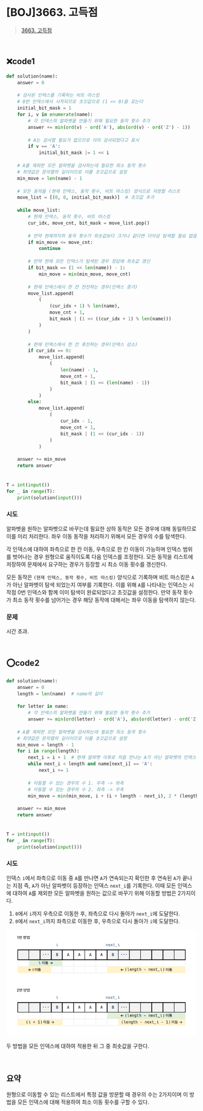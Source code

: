 # [BOJ]3663. 고득점

> [3663. 고득점](https://www.acmicpc.net/problem/3663)

<br>

## ❌code1

```python
def solution(name):
    answer = 0

    # 검사된 인덱스를 기록하는 비트 마스킹
    # 0번 인덱스에서 시작되므로 초깃값으로 (1 << 0)을 갖는다
    initial_bit_mask = 1
    for i, v in enumerate(name):
        # 각 인덱스의 알파벳을 만들기 위해 필요한 동작 횟수 추가
        answer += min(ord(v) - ord('A'), abs(ord(v) - ord('Z') - 1))

        # A는 검사할 필요가 없으므로 이미 검사되었다고 표시
        if v == 'A':
            initial_bit_mask |= 1 << i

    # A를 제외한 모든 알파벳을 검사하는데 필요한 최소 동작 횟수
    # 최댓값은 문자열의 길이이므로 이를 초깃값으로 설정
    min_move = len(name) - 1

    # 모든 동작을 (현재 인덱스, 동작 횟수, 비트 마스킹) 양식으로 저장할 리스트
    move_list = [(0, 0, initial_bit_mask)]  # 초깃값 추가

    while move_list:
        # 현재 인덱스, 동작 횟수, 비트 마스킹
        cur_idx, move_cnt, bit_mask = move_list.pop()

        # 만약 현재까지의 동작 횟수가 최솟값보다 크거나 같다면 더이상 탐색할 필요 없음
        if min_move <= move_cnt:
            continue

        # 만약 현재 모든 인덱스가 탐색된 경우 정답에 최솟값 갱신
        if bit_mask == (1 << len(name)) - 1:
            min_move = min(min_move, move_cnt)

        # 현재 인덱스에서 한 칸 전진하는 경우(인덱스 증가)
        move_list.append(
            (
                (cur_idx + 1) % len(name), 
                move_cnt + 1, 
                bit_mask | (1 << ((cur_idx + 1) % len(name)))
            )
        )

        # 현재 인덱스에서 한 칸 후진하는 경우(인덱스 감소)
        if cur_idx == 0:
            move_list.append(
                (
                    len(name) - 1, 
                    move_cnt + 1, 
                    bit_mask | (1 << (len(name) - 1))
                )
            )
        else:
            move_list.append(
                (
                    cur_idx - 1, 
                    move_cnt + 1, 
                    bit_mask | (1 << (cur_idx - 1))
                )
            )

    answer += min_move
    return answer


T = int(input())
for _ in range(T):
    print(solution(input()))
```

### 시도

알파벳을 원하는 알파벳으로 바꾸는데 필요한 상하 동작은 모든 경우에 대해 동일하므로 이를 미리 처리한다. 좌우 이동 동작을 처리하기 위해서 모든 경우의 수를 탐색한다. 

각 인덱스에 대하여 좌측으로 한 칸 이동, 우측으로 한 칸 이동이 가능하며 인덱스 범위를 벗어나는 경우 원형으로 움직이도록 다음 인덱스를 조정한다. 모든 동작을 리스트에 저장하여 문제에서 요구하는 경우가 등장할 시 최소 이동 횟수를 갱신한다.

모든 동작은 `(현재 인덱스, 동작 횟수, 비트 마스킹)` 양식으로 기록하며 비트 마스킹은 `A`가 아닌 알파벳이 탐색 되었는지 여부를 기록한다. 이를 위해 `A`를 나타내는 인덱스는 시작점 0번 인덱스와 함께 이미 탐색이 완료되었다고 초깃값을 설정한다. 만약 동작 횟수가 최소 동작 횟수를 넘어가는 경우 해당 동작에 대해서는 좌우 이동을 탐색하지 않는다.

### 문제

시간 초과.

<br>

## ⭕code2

```python
def solution(name):
    answer = 0
    length = len(name)  # name의 길이

    for letter in name:
        # 각 인덱스의 알파벳을 만들기 위해 필요한 동작 횟수 추가
        answer += min(ord(letter) - ord('A'), abs(ord(letter) - ord('Z') - 1))

    # A를 제외한 모든 알파벳을 검사하는데 필요한 최소 동작 횟수
    # 최댓값은 문자열의 길이이므로 이를 초깃값으로 설정
    min_move = length - 1
    for i in range(length):
        next_i = i + 1  # 현재 알파벳 이후로 처음 만나는 A가 아닌 알파벳의 인덱스
        while next_i < length and name[next_i] == 'A':
            next_i += 1

        # 이동할 수 있는 경우의 수 1. 우측 -> 좌측
        # 이동할 수 있는 경우의 수 2. 좌측 -> 우측
        min_move = min(min_move, i + (i + length - next_i), 2 * (length - next_i) + i)

    answer += min_move
    return answer


T = int(input())
for _ in range(T):
    print(solution(input()))
```

### 시도

인덱스 `i`에서 좌측으로 이동 중 `A`를 만나면 `A`가 연속되는지 확인한 후 연속된 `A`가 끝나는 지점 즉, `A`가 아닌 알파벳이 등장하는 인덱스 `next_i`를 기록한다. 이때 모든 인덱스에 대하여 `A`를 제외한 모든 알파벳을 원하는 값으로 바꾸기 위해 이동할 방법은 2가지이다.

1. `0`에서 `i`까지 우측으로 이동한 후, 좌측으로 다시 돌아가 `next_i`에 도달한다.
2. `0`에서 `next_i`까지 좌측으로 이동한 후, 우측으로 다시 돌아가 `i`에 도달한다.

![image-20220122122247549](3663.assets/image-20220122122247549.png)

두 방법을 모든 인덱스에 대하여 적용한 뒤 그 중 최솟값을 구한다.

<br>

## 요약

원형으로 이동할 수 있는 리스트에서 특정 값을 방문할 때 경우의 수는 2가지이며 이 방법을 모든 인덱스에 대해 적용하여 최소 이동 횟수를 구할 수 있다.

